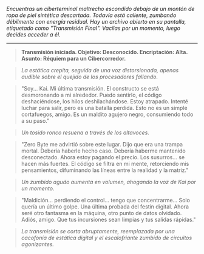 _Encuentras un ciberterminal maltrecho escondido debajo de un montón de ropa de piel sintética descartada. Todavía está caliente, zumbando débilmente con energía residual. Hay un archivo abierto en su pantalla, etiquetado como "Transmisión Final". Vacilas por un momento, luego decides acceder a él._

---

> **Transmisión iniciada. Objetivo: Desconocido. Encriptación: Alta. Asunto: Réquiem para un Cibercorredor.**

> _La estática crepita, seguida de una voz distorsionada, apenas audible sobre el quejido de los procesadores fallando._

> "Soy... Kai. Mi última transmisión. El constructo se está desmoronando a mi alrededor. Puedo sentirlo, el código deshaciéndose, los hilos deshilachándose. Estoy atrapado. Intenté luchar para salir, pero es una batalla perdida. Esto no es un simple cortafuegos, amigo. Es un maldito agujero negro, consumiendo todo a su paso."

> _Un tosido ronco resuena a través de los altavoces._

> "Zero Byte me advirtió sobre este lugar. Dijo que era una trampa mortal. Debería haberle hecho caso. Debería haberme mantenido desconectado. Ahora estoy pagando el precio. Los susurros... se hacen más fuertes. El código se filtra en mi mente, retorciendo mis pensamientos, difuminando las líneas entre la realidad y la matriz."

> _Un zumbido agudo aumenta en volumen, ahogando la voz de Kai por un momento._

> "Maldición... perdiendo el control... tengo que concentrarme... Solo quería un último golpe. Una última probada del festín digital. Ahora seré otro fantasma en la máquina, otro punto de datos olvidado. Adiós, amigo. Que tus incursiones sean limpias y tus salidas rápidas."

> _La transmisión se corta abruptamente, reemplazada por una cacofonía de estática digital y el escalofriante zumbido de circuitos agonizantes._
